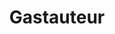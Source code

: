 ---
id: 6
title: Gastauteur
description: 'Artikelen geschreven door gastauteurs.'
keyword: '“ ...”'
pseudonym: true
image: c14d837a-1c87-411a-8f34-c3916d5bc858.webp
---